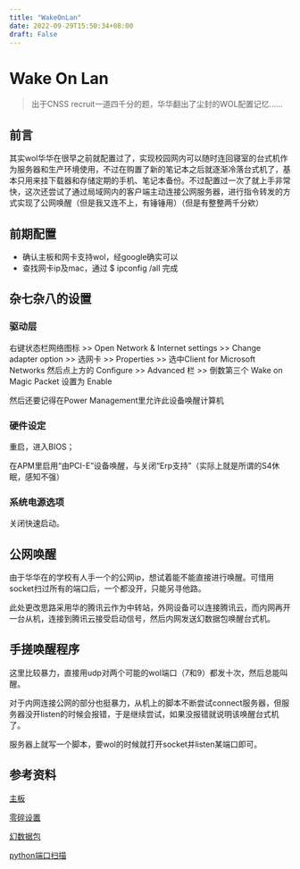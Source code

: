 ```yaml
---
title: "WakeOnLan"
date: 2022-09-29T15:50:34+08:00
draft: False
---
```


# Wake On Lan

> 出于CNSS recruit一道四千分的题，华华翻出了尘封的WOL配置记忆......

## 前言

其实wol华华在很早之前就配置过了，实现校园网内可以随时连回寝室的台式机作为服务器和生产环境使用，不过在购置了新的笔记本之后就逐渐冷落台式机了，基本只用来挂下载器和存储定期的手机、笔记本备份。不过配置过一次了就上手非常快，这次还尝试了通过局域网内的客户端主动连接公网服务器，进行指令转发的方式实现了公网唤醒（但是我又连不上，有锤锤用）（但是有整整两千分欸）

## 前期配置

* 确认主板和网卡支持wol，经google确实可以
* 查找网卡ip及mac，通过 $ ipconfig /all 完成

## 杂七杂八的设置

### 驱动层

右键状态栏网络图标 >> Open Network & Internet settings >> Change adapter option >> 选网卡 >> Properties >> 选中Client for Microsoft Networks 然后点上方的 Configure >> Advanced 栏 >> 倒数第三个 Wake on Magic Packet 设置为 Enable


然后还要记得在Power Management里允许此设备唤醒计算机

### 硬件设定

重启，进入BIOS；

在APM里启用“由PCI-E”设备唤醒，与关闭“Erp支持”（实际上就是所谓的S4休眠，感知不强）

### 系统电源选项

关闭快速启动。

## 公网唤醒

由于华华在的学校有人手一个的公网ip，想试着能不能直接进行唤醒。可惜用socket扫过所有的端口后，一个都没开，只能另寻他路。

此处更改思路采用华的腾讯云作为中转站，外网设备可以连接腾讯云，而内网再开一台从机，连接到腾讯云接受启动信号，然后内网发送幻数据包唤醒台式机。

## 手搓唤醒程序

这里比较暴力，直接用udp对两个可能的wol端口（7和9）都发十次，然后总能叫醒。

对于内网连接公网的部分也挺暴力，从机上的脚本不断尝试connect服务器，但服务器没开listen的时候会报错，于是继续尝试，如果没报错就说明该唤醒台式机了。

服务器上就写一个脚本，要wol的时候就打开socket并listen某端口即可。

## 参考资料
[主板](https://rog.asus.com.cn/motherboards/rog-crosshair/rog-crosshair-viii-extreme-model/)

[零碎设置](https://blog.csdn.net/weixin_44607961/article/details/89136069)

[幻数据包](https://www.cnblogs.com/zhanggaoxing/p/9657545.html)

[python端口扫描](https://cloud.tencent.com/developer/article/1773261)

